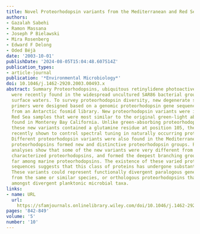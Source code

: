 ```yaml
---
title: Novel Proteorhodopsin variants from the Mediterranean and Red Seas
authors:
- Gazalah Sabehi
- Ramon Massana
- Joseph P Bielawski
- Mira Rosenberg
- Edward F Delong
- Oded Béjà
date: '2003-10-01'
publishDate: '2024-08-05T15:04:48.607514Z'
publication_types:
- article-journal
publication: '*Environmental Microbiology*'
doi: 10.1046/j.1462-2920.2003.00493.x
abstract: Summary Proteorhodopsins, ubiquitous retinylidene photoactive proton pumps,
  were recently found in the widespread uncultured SAR86 bacterial group in oceanic
  surface waters. To survey proteorhodopsin diversity, new degenerate sets of proteorhodopsin
  primers were designed based on a genomic proteorhodopsin gene sequence originating
  from an Antarctic fosmid library. New proteorhodopsin variants were identified in
  Red Sea samples that were most similar to the original green‐light absorbing proteorhodopsins
  found in Monterey Bay California. Unlike green‐absorbing proteorhodopsins however,
  these new variants contained a glutamine residue at position 105, the same site
  recently shown to control spectral tuning in naturally occurring proteorhodopsins.
  Different proteorhodopsin variants were also found in the Mediterranean Sea. These
  proteorhodopsins formed new and distinctive proteorhodopsin groups. Phylogenetic
  analyses show that some of the new variants were very different from previously
  characterized proteorhodopsins, and formed the deepest branching groups found so
  far among marine proteorhodopsins. The existence of these varied proteorhodopsin
  sequences suggests that this class of proteins has undergone substantial evolution.
  These variants could represent functionally divergent paralogous genes, derived
  from the same or similar species, or orthologous proteorhodopsins that are distributed
  amongst divergent planktonic microbial taxa.
links:
- name: URL
  url: 
    https://sfamjournals.onlinelibrary.wiley.com/doi/10.1046/j.1462-2920.2003.00493.x
pages: '842-849'
volume: '5'
number: '10'
---
```

